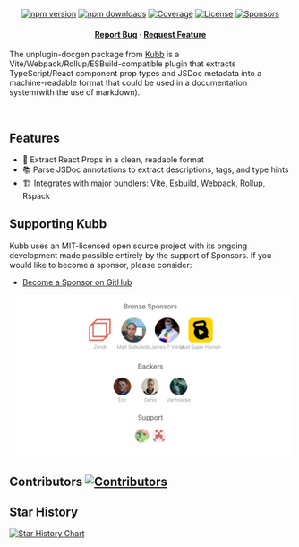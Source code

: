 <div style="text-align: center;">

[![npm version][npm-version-src]][npm-version-href]
[![npm downloads][npm-downloads-src]][npm-downloads-href]
[![Coverage][coverage-src]][coverage-href]
[![License][license-src]][license-href]
[![Sponsors][sponsors-src]][sponsors-href]

<h4>
      <a href="https://github.com/kubb-labs/docgen/issues/" target="_blank">Report Bug</a>
    <span> · </span>
      <a href="https://github.com/kubb-labs/docgen/issues/" target="_blank">Request Feature</a>
  </h4>
</div>

The unplugin-docgen package from [Kubb](https:www.kubb.dev) is a Vite/Webpack/Rollup/ESBuild-compatible plugin that extracts TypeScript/React component prop types and JSDoc metadata into a machine-readable format that could be used in a documentation system(with the use of markdown).


<br />

## Features
- 🎨 Extract React Props in a clean, readable format
- 📚 Parse JSDoc annotations to extract descriptions, tags, and type hints
- 🏗️ Integrates with major bundlers: Vite, Esbuild, Webpack, Rollup, Rspack

## Supporting Kubb

Kubb uses an MIT-licensed open source project with its ongoing development made possible entirely by the support of Sponsors. If you would like to become a sponsor, please consider:

- [Become a Sponsor on GitHub](https://github.com/sponsors/stijnvanhulle)

<p align="center">
  <a href="https://github.com/sponsors/stijnvanhulle">
    <img src="https://raw.githubusercontent.com/stijnvanhulle/sponsors/main/sponsors.svg" alt="My sponsors" />
  </a>
</p>

## Contributors [![Contributors][contributors-src]][contributors-href]

<!-- ALL-CONTRIBUTORS-LIST:START - Do not remove or modify this section -->

<!-- ALL-CONTRIBUTORS-LIST:END -->

## Star History

<a href="https://star-history.com/#kubb-labs/docgen&Date">
  <picture>
    <source media="(prefers-color-scheme: dark)" srcset="https://api.star-history.com/svg?repos=kubb-labs/docgen&type=Date&theme=dark" />
    <source media="(prefers-color-scheme: light)" srcset="https://api.star-history.com/svg?repos=kubb-labs/docgen&type=Date" />
    <img alt="Star History Chart" src="https://api.star-history.com/svg?repos=kubb-labs/docgen&type=Date" />
  </picture>
</a>


<!-- Badges -->

[npm-version-src]: https://img.shields.io/npm/v/unplugin-docgen?flat&colorA=18181B&colorB=f58517
[npm-version-href]: https://npmjs.com/package/unplugin-docgen
[npm-downloads-src]: https://img.shields.io/npm/dm/unplugin-docgen?flat&colorA=18181B&colorB=f58517
[npm-downloads-href]: https://npmjs.com/package/unplugin-docgen
[license-src]: https://img.shields.io/github/license/kubb-labs/docgen.svg?flat&colorA=18181B&colorB=f58517
[license-href]: https://github.com/kubb-labs/docgen/blob/main/LICENSE
[build-src]: https://img.shields.io/github/actions/workflow/status/kubb-labs/docgen/ci.yaml?style=flat&colorA=18181B&colorB=f58517
[build-href]: https://www.npmjs.com/package/unplugin-docgen
[minified-src]: https://img.shields.io/bundlephobia/min/unplugin-docgen?style=flat&colorA=18181B&colorB=f58517
[minified-href]: https://www.npmjs.com/package/unplugin-docgen
[coverage-src]: https://img.shields.io/codecov/c/github/kubb-labs/docgen?style=flat&colorA=18181B&colorB=f58517
[coverage-href]: https://www.npmjs.com/package/unplugin-docgen
[contributors-src]: https://img.shields.io/github/contributors/kubb-labs/kubb?style=flat&colorA=18181B&colorB=f58517&label=%20
[contributors-href]: #contributors-
[sponsors-src]: https://img.shields.io/github/sponsors/stijnvanhulle?style=flat&colorA=18181B&colorB=f58517
[sponsors-href]: https://github.com/sponsors/stijnvanhulle/
